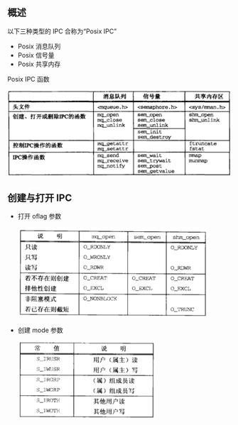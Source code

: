 ## 概述
以下三种类型的 IPC 合称为“Posix IPC”
- Posix 消息队列
- Posix 信号量
- Posix 共享内存

Posix IPC 函数

<img src='./imgs/posix-ipc-fcns.png'>

## 创建与打开 IPC
- 打开 oflag 参数
 
  <img src='./imgs/open-posix-oflag.png'>

- 创建 mode 参数
 
  <img src='./imgs/create-posix-mode.png'>